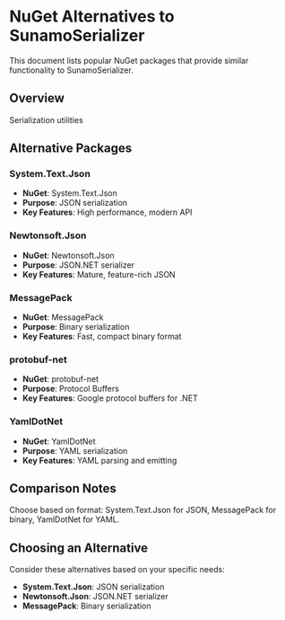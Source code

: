 # NuGet Alternatives to SunamoSerializer

This document lists popular NuGet packages that provide similar functionality to SunamoSerializer.

## Overview

Serialization utilities

## Alternative Packages

### System.Text.Json
- **NuGet**: System.Text.Json
- **Purpose**: JSON serialization
- **Key Features**: High performance, modern API

### Newtonsoft.Json
- **NuGet**: Newtonsoft.Json
- **Purpose**: JSON.NET serializer
- **Key Features**: Mature, feature-rich JSON

### MessagePack
- **NuGet**: MessagePack
- **Purpose**: Binary serialization
- **Key Features**: Fast, compact binary format

### protobuf-net
- **NuGet**: protobuf-net
- **Purpose**: Protocol Buffers
- **Key Features**: Google protocol buffers for .NET

### YamlDotNet
- **NuGet**: YamlDotNet
- **Purpose**: YAML serialization
- **Key Features**: YAML parsing and emitting

## Comparison Notes

Choose based on format: System.Text.Json for JSON, MessagePack for binary, YamlDotNet for YAML.

## Choosing an Alternative

Consider these alternatives based on your specific needs:
- **System.Text.Json**: JSON serialization
- **Newtonsoft.Json**: JSON.NET serializer
- **MessagePack**: Binary serialization
